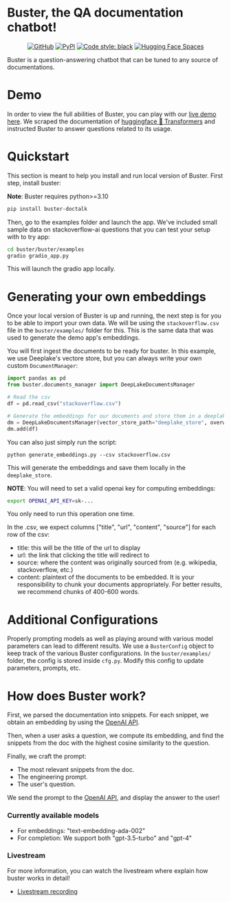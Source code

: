 # Buster, the QA documentation chatbot!

<div align="center">

[![GitHub](https://img.shields.io/github/license/jerpint/buster)](https://github.com/jerpint/buster)
[![PyPI](https://img.shields.io/pypi/v/buster-doctalk?logo=pypi)](https://pypi.org/project/buster-doctalk)
[![Code style: black](https://img.shields.io/badge/code%20style-black-000000.svg)](https://github.com/psf/black)
[![Hugging Face Spaces](https://img.shields.io/badge/🤗%20Hugging%20Face-Buster%20Demo-blue)](https://huggingface.co/spaces/jerpint/buster)

</div>

Buster is a question-answering chatbot that can be tuned to any source of documentations.

# Demo

In order to view the full abilities of Buster, you can play with our [live demo here](https://huggingface.co/spaces/jerpint/buster).
We scraped the documentation of [huggingface 🤗 Transformers](https://huggingface.co/docs/transformers/index) and instructed Buster to answer questions related to its usage.

# Quickstart

This section is meant to help you install and run local version of Buster.
First step, install buster:

**Note**: Buster requires python>=3.10

```bash
pip install buster-doctalk
```

Then, go to the examples folder and launch the app.
We've included small sample data on stackoverflow-ai questions that you can test your setup with to try app:

```bash
cd buster/buster/examples
gradio gradio_app.py
```
This will launch the gradio app locally.

# Generating your own embeddings

Once your local version of Buster is up and running, the next step is for you to be able to import your own data.
We will be using the `stackoverflow.csv` file in the `buster/examples/` folder for this. This is the same data that was used to generate the demo app's embeddings.

You will first ingest the documents to be ready for buster. In this example, we use Deeplake's vectore store, but you can always write your own custom `DocumentManager`:


```python
import pandas as pd
from buster.documents_manager import DeepLakeDocumentsManager

# Read the csv
df = pd.read_csv("stackoverflow.csv")

# Generate the embeddings for our documents and store them in a deeplake format
dm = DeepLakeDocumentsManager(vector_store_path="deeplake_store", overwrite=True)
dm.add(df)
```

You can also just simply run the script:

    python generate_embeddings.py --csv stackoverflow.csv


This will generate the embeddings and save them locally in the `deeplake_store`.


**NOTE**: You will need to set a valid openai key for computing embeddings:

```bash
export OPENAI_API_KEY=sk-...
```

You only need to run this operation one time.

In the .csv, we expect columns ["title", "url", "content", "source"] for each row of the csv:

* title: this will be the title of the url to display
* url: the link that clicking the title will redirect to
* source: where the content was originally sourced from (e.g. wikipedia, stackoverflow, etc.)
* content: plaintext of the documents to be embedded. It is your responsibility to chunk your documents appropriately. For better results, we recommend chunks of 400-600 words.

# Additional Configurations

Properly prompting models as well as playing around with various model parameters can lead to different results. We use a `BusterConfig` object to keep track of the various Buster configurations. In the `buster/examples/` folder, the config is stored inside `cfg.py`. Modify this config to update parameters, prompts, etc.

# How does Buster work?

First, we parsed the documentation into snippets. For each snippet, we obtain an embedding by using the [OpenAI API](https://beta.openai.com/docs/guides/embeddings/what-are-embeddings).

Then, when a user asks a question, we compute its embedding, and find the snippets from the doc with the highest cosine similarity to the question.

Finally, we craft the prompt:
- The most relevant snippets from the doc.
- The engineering prompt.
- The user's question.

We send the prompt to the [OpenAI API](https://beta.openai.com/docs/api-reference/completions), and display the answer to the user!

### Currently available models

- For embeddings: "text-embedding-ada-002"
- For completion: We support both "gpt-3.5-turbo" and "gpt-4"

### Livestream

For more information, you can watch the livestream where explain how buster works in detail!

- [Livestream recording](https://youtu.be/LB5g-AhfPG8)